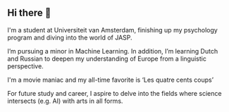 ## Hi there 👋
I'm a student at Universiteit van Amsterdam, finishing up my psychology program and diving into the world of JASP.

I’m pursuing a minor in Machine Learning.
In addition, I’m learning Dutch and Russian to deepen my understanding of Europe from a linguistic perspective.

I'm a movie maniac and my all-time favorite is ‘Les quatre cents coups’

For future study and career, I aspire to delve into the fields where science intersects (e.g. AI) with arts in all forms.



<!--
**Jiazhen-Tang/Jiazhen-Tang** is a ✨ _special_ ✨ repository because its `README.md` (this file) appears on your GitHub profile.

Here are some ideas to get you started:

- 🔭 I’m currently working on JASP

- 👯 I’m looking to collaborate on ...

- 🤔 I’m looking for help with ...
- 💬 Ask me about ...

- 📫 How to reach me: ...
- 😄 Pronouns: ...
- ⚡ Fun fact: ...
-->
